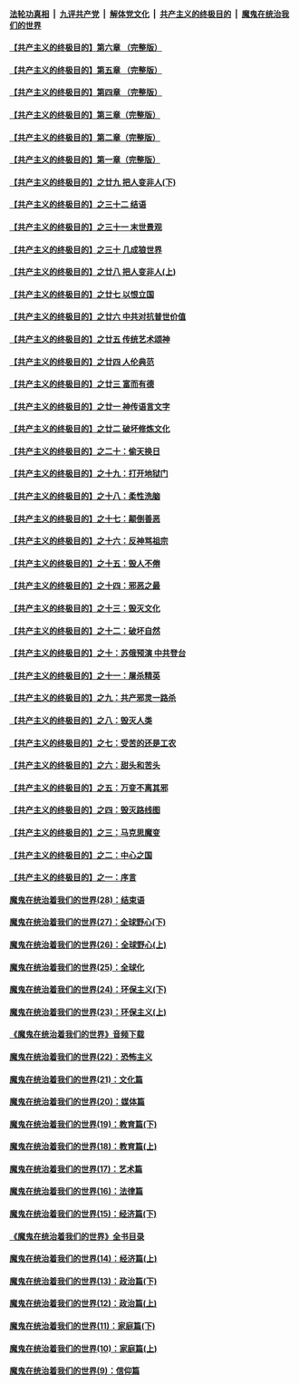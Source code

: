 ####  [法轮功真相](../../../../basic/blob/master/README.md?t=09030539) &nbsp;|&nbsp; [九评共产党](../../../../9ping.md/blob/master/README.md?t=09030539) &nbsp;|&nbsp; [解体党文化](../../../../jtdwh.md/blob/master/README.md?t=09030539)  &nbsp;|&nbsp; [共产主义的终极目的](../../../../gczydzjmd.md/blob/master/README.md?t=09030539) &nbsp;|&nbsp; [魔鬼在统治我们的世界](../../../../mgztzwmdsj.md/blob/master/README.md?t=09030539) 

#### [【共产主义的终极目的】第六章 （完整版）](../pages/nsc422/n11428913.md?t=09030539) 

#### [【共产主义的终极目的】第五章 （完整版）](../pages/nsc422/n11428912.md?t=09030539) 

#### [【共产主义的终极目的】第四章 （完整版）](../pages/nsc422/n11428907.md?t=09030539) 

#### [【共产主义的终极目的】第三章（完整版）](../pages/nsc422/n11428848.md?t=09030539) 

#### [【共产主义的终极目的】第二章（完整版）](../pages/nsc422/n11428831.md?t=09030539) 

#### [【共产主义的终极目的】第一章（完整版）](../pages/nsc422/n11417651.md?t=09030539) 

#### [【共产主义的终极目的】之廿九 把人变非人(下)](../pages/nsc422/n11344140.md?t=09030539) 

#### [【共产主义的终极目的】之三十二 结语](../pages/nsc422/n11360535.md?t=09030539) 

#### [【共产主义的终极目的】之三十一 末世景观](../pages/nsc422/n11351129.md?t=09030539) 

#### [【共产主义的终极目的】之三十 几成狼世界](../pages/nsc422/n11348280.md?t=09030539) 

#### [【共产主义的终极目的】之廿八 把人变非人(上)](../pages/nsc422/n11340492.md?t=09030539) 

#### [【共产主义的终极目的】之廿七 以恨立国](../pages/nsc422/n11336944.md?t=09030539) 

#### [【共产主义的终极目的】之廿六 中共对抗普世价值](../pages/nsc422/n11324785.md?t=09030539) 

#### [【共产主义的终极目的】之廿五 传统艺术颂神](../pages/nsc422/n11296396.md?t=09030539) 

#### [【共产主义的终极目的】之廿四 人伦典范](../pages/nsc422/n11296397.md?t=09030539) 

#### [【共产主义的终极目的】之廿三 富而有德](../pages/nsc422/n11283598.md?t=09030539) 

#### [【共产主义的终极目的】之廿一 神传语言文字](../pages/nsc422/n11263265.md?t=09030539) 

#### [【共产主义的终极目的】之廿二 破坏修炼文化](../pages/nsc422/n11245728.md?t=09030539) 

#### [【共产主义的终极目的】之二十：偷天换日](../pages/nsc422/n11238846.md?t=09030539) 

#### [【共产主义的终极目的】之十九：打开地狱门](../pages/nsc422/n11206376.md?t=09030539) 

#### [【共产主义的终极目的】之十八：柔性洗脑](../pages/nsc422/n11199994.md?t=09030539) 

#### [【共产主义的终极目的】之十七：颠倒善恶](../pages/nsc422/n11179782.md?t=09030539) 

#### [【共产主义的终极目的】之十六：反神骂祖宗](../pages/nsc422/n11166798.md?t=09030539) 

#### [【共产主义的终极目的】之十五：毁人不倦](../pages/nsc422/n11166792.md?t=09030539) 

#### [【共产主义的终极目的】之十四：邪恶之最](../pages/nsc422/n11150249.md?t=09030539) 

#### [【共产主义的终极目的】之十三：毁灭文化](../pages/nsc422/n11135227.md?t=09030539) 

#### [【共产主义的终极目的】之十二：破坏自然](../pages/nsc422/n11135214.md?t=09030539) 

#### [【共产主义的终极目的】之十：苏俄预演 中共登台](../pages/nsc422/n11118424.md?t=09030539) 

#### [【共产主义的终极目的】之十一：屠杀精英](../pages/nsc422/n11118442.md?t=09030539) 

#### [【共产主义的终极目的】之九：共产邪灵一路杀](../pages/nsc422/n11114139.md?t=09030539) 

#### [【共产主义的终极目的】之八：毁灭人类](../pages/nsc422/n11108503.md?t=09030539) 

#### [【共产主义的终极目的】之七：受苦的还是工农](../pages/nsc422/n11101809.md?t=09030539) 

#### [【共产主义的终极目的】之六：甜头和苦头](../pages/nsc422/n11096971.md?t=09030539) 

#### [【共产主义的终极目的】之五：万变不离其邪](../pages/nsc422/n11091285.md?t=09030539) 

#### [【共产主义的终极目的】之四：毁灭路线图](../pages/nsc422/n11086284.md?t=09030539) 

#### [【共产主义的终极目的】之三：马克思魔变](../pages/nsc422/n11061941.md?t=09030539) 

#### [【共产主义的终极目的】之二：中心之国](../pages/nsc422/n11047728.md?t=09030539) 

#### [【共产主义的终极目的】之一：序言](../pages/nsc422/n11086077.md?t=09030539) 

#### [魔鬼在统治着我们的世界(28)：结束语](../pages/nsc422/n10936246.md?t=09030539) 

#### [魔鬼在统治着我们的世界(27)：全球野心(下)](../pages/nsc422/n10928319.md?t=09030539) 

#### [魔鬼在统治着我们的世界(26)：全球野心(上)](../pages/nsc422/n10900318.md?t=09030539) 

#### [魔鬼在统治着我们的世界(25)：全球化](../pages/nsc422/n10788205.md?t=09030539) 

#### [魔鬼在统治着我们的世界(24)：环保主义(下)](../pages/nsc422/n10695307.md?t=09030539) 

#### [魔鬼在统治着我们的世界(23)：环保主义(上)](../pages/nsc422/n10688613.md?t=09030539) 

#### [《魔鬼在统治着我们的世界》音频下载](../pages/nsc422/n10635553.md?t=09030539) 

#### [魔鬼在统治着我们的世界(22)：恐怖主义](../pages/nsc422/n10614727.md?t=09030539) 

#### [魔鬼在统治着我们的世界(21)：文化篇](../pages/nsc422/n10597706.md?t=09030539) 

#### [魔鬼在统治着我们的世界(20)：媒体篇](../pages/nsc422/n10586579.md?t=09030539) 

#### [魔鬼在统治着我们的世界(19)：教育篇(下)](../pages/nsc422/n10564808.md?t=09030539) 

#### [魔鬼在统治着我们的世界(18)：教育篇(上)](../pages/nsc422/n10526970.md?t=09030539) 

#### [魔鬼在统治着我们的世界(17)：艺术篇](../pages/nsc422/n10499093.md?t=09030539) 

#### [魔鬼在统治着我们的世界(16)：法律篇](../pages/nsc422/n10485969.md?t=09030539) 

#### [魔鬼在统治着我们的世界(15)：经济篇(下)](../pages/nsc422/n10469975.md?t=09030539) 

#### [《魔鬼在统治着我们的世界》全书目录](../pages/nsc422/n10464261.md?t=09030539) 

#### [魔鬼在统治着我们的世界(14)：经济篇(上)](../pages/nsc422/n10457370.md?t=09030539) 

#### [魔鬼在统治着我们的世界(13)：政治篇(下)](../pages/nsc422/n10448270.md?t=09030539) 

#### [魔鬼在统治着我们的世界(12)：政治篇(上)](../pages/nsc422/n10444576.md?t=09030539) 

#### [魔鬼在统治着我们的世界(11)：家庭篇(下)](../pages/nsc422/n10440961.md?t=09030539) 

#### [魔鬼在统治着我们的世界(10)：家庭篇(上)](../pages/nsc422/n10435448.md?t=09030539) 

#### [魔鬼在统治着我们的世界(9)：信仰篇](../pages/nsc422/n10432159.md?t=09030539) 

